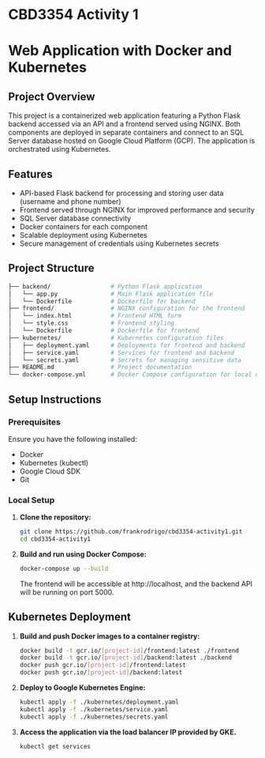 # CBD3354 Activity 1
# **Web Application with Docker and Kubernetes**

## **Project Overview**
This project is a containerized web application featuring a Python Flask backend accessed via an API and a frontend served using NGINX. Both components are deployed in separate containers and connect to an SQL Server database hosted on Google Cloud Platform (GCP). The application is orchestrated using Kubernetes.

## **Features**
- API-based Flask backend for processing and storing user data (username and phone number)
- Frontend served through NGINX for improved performance and security
- SQL Server database connectivity
- Docker containers for each component
- Scalable deployment using Kubernetes
- Secure management of credentials using Kubernetes secrets

## **Project Structure**

```bash
├── backend/                 # Python Flask application
│   └── app.py               # Main Flask application file
│   └── Dockerfile           # Dockerfile for backend
├── frontend/                # NGINX configuration for the frontend
│   └── index.html           # Frontend HTML form
│   └── style.css            # Frontend styling
│   └── Dockerfile           # Dockerfile for frontend
├── kubernetes/              # Kubernetes configuration files
│   ├── deployment.yaml      # Deployments for frontend and backend
│   ├── service.yaml         # Services for frontend and backend
│   └── secrets.yaml         # Secrets for managing sensitive data
├── README.md                # Project documentation
└── docker-compose.yml       # Docker Compose configuration for local development

```
## **Setup Instructions**

### **Prerequisites**
Ensure you have the following installed:
- Docker
- Kubernetes (kubectl)
- Google Cloud SDK
- Git

### **Local Setup**

1. **Clone the repository:**
   ```bash
   git clone https://github.com/frankrodrigo/cbd3354-activity1.git
   cd cbd3354-activity1

2. **Build and run using Docker Compose:**
    ```bash
    docker-compose up --build
    ```
    The frontend will be accessible at http://localhost, and the backend API will be running on port 5000.

## **Kubernetes Deployment**

1. **Build and push Docker images to a container registry:**
    ```bash
    docker build -t gcr.io/[project-id]/frontend:latest ./frontend
    docker build -t gcr.io/[project-id]/backend:latest ./backend
    docker push gcr.io/[project-id]/frontend:latest
    docker push gcr.io/[project-id]/backend:latest

2. **Deploy to Google Kubernetes Engine:**
    ```bash
    kubectl apply -f ./kubernetes/deployment.yaml
    kubectl apply -f ./kubernetes/service.yaml
    kubectl apply -f ./kubernetes/secrets.yaml

2. **Access the application via the load balancer IP provided by GKE.**
    ```bash
    kubectl get services
